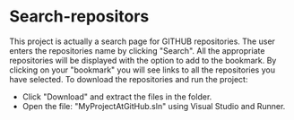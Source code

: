 # Search-repositors
This project is actually a search page for GITHUB repositories.
The user enters the repositories name by clicking "Search". All the appropriate repositories will be displayed with the option to add to the bookmark.
By clicking on your "bookmark" you will see links to all the repositories you have selected.
To download the repositories and run the project:
- Click "Download" and extract the files in the folder.
- Open the file: "MyProjectAtGitHub.sln" using Visual Studio and Runner.
